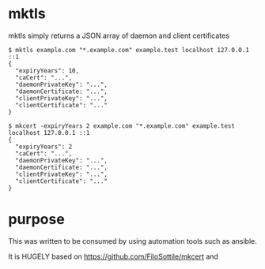 # mktls

mktls simply returns a JSON array of daemon and client certificates

```
$ mktls example.com "*.example.com" example.test localhost 127.0.0.1 ::1
{
  "expiryYears": 10,
  "caCert": "...",
  "daemonPrivateKey": "...", 
  "daemonCertificate: "...",
  "clientPrivateKey": "...",
  "clientCertificate": "..."
}

$ mkcert -expiryYears 2 example.com "*.example.com" example.test localhost 127.0.0.1 ::1
{
  "expiryYears": 2
  "caCert": "...",
  "daemonPrivateKey": "...", 
  "daemonCertificate: "...",
  "clientPrivateKey": "...",
  "clientCertificate": "..."
}
```

# purpose

This was written to be consumed by using automation tools such as ansible.

It is HUGELY based on https://github.com/FiloSottile/mkcert and 
